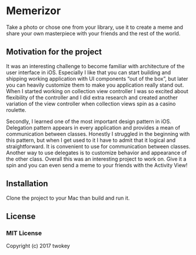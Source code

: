 # Memerizor
Take a photo or chose one from your library, use it to create a meme and share your own masterpiece with your friends and the rest of the world.

## Motivation for the project
It was an interesting challenge to become familiar with architecture of the user interface in iOS. Especially I like that you can start building and shipping working application with UI components “out of the box”, but later you can heavily customize them to make you application really stand out. When I started working on collection view controller I was so excited about flexibility of the controller and I did extra research and created another variation of the view controller when collection views spin as a casino roulette.

Secondly, I learned one of the most important design pattern in iOS. Delegation pattern appears in every application and provides a mean of communication between classes. Honestly I struggled in the beginning with this pattern, but when I get used to it I have to admit that it logical and straightforward. It is convenient to use for communication between classes. Another way to use delegates is to customize behavior and appearance of the other class.
Overall this was an interesting project to work on. Give it a spin and you can even send a meme to your friends with the Activity View!

## Installation

Clone the project to your Mac than build and run it.

## License

### MIT License

Copyright (c) 2017 twokey
